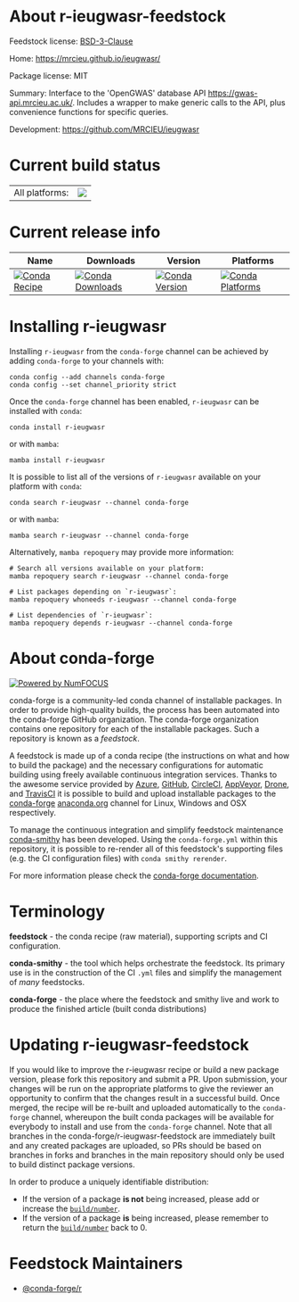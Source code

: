 About r-ieugwasr-feedstock
==========================

Feedstock license: [BSD-3-Clause](https://github.com/conda-forge/r-ieugwasr-feedstock/blob/main/LICENSE.txt)

Home: https://mrcieu.github.io/ieugwasr/

Package license: MIT

Summary: Interface to the 'OpenGWAS' database API <https://gwas-api.mrcieu.ac.uk/>. Includes a wrapper to make generic calls to the API, plus convenience functions for specific queries.

Development: https://github.com/MRCIEU/ieugwasr

Current build status
====================


<table><tr><td>All platforms:</td>
    <td>
      <a href="https://dev.azure.com/conda-forge/feedstock-builds/_build/latest?definitionId=22878&branchName=main">
        <img src="https://dev.azure.com/conda-forge/feedstock-builds/_apis/build/status/r-ieugwasr-feedstock?branchName=main">
      </a>
    </td>
  </tr>
</table>

Current release info
====================

| Name | Downloads | Version | Platforms |
| --- | --- | --- | --- |
| [![Conda Recipe](https://img.shields.io/badge/recipe-r--ieugwasr-green.svg)](https://anaconda.org/conda-forge/r-ieugwasr) | [![Conda Downloads](https://img.shields.io/conda/dn/conda-forge/r-ieugwasr.svg)](https://anaconda.org/conda-forge/r-ieugwasr) | [![Conda Version](https://img.shields.io/conda/vn/conda-forge/r-ieugwasr.svg)](https://anaconda.org/conda-forge/r-ieugwasr) | [![Conda Platforms](https://img.shields.io/conda/pn/conda-forge/r-ieugwasr.svg)](https://anaconda.org/conda-forge/r-ieugwasr) |

Installing r-ieugwasr
=====================

Installing `r-ieugwasr` from the `conda-forge` channel can be achieved by adding `conda-forge` to your channels with:

```
conda config --add channels conda-forge
conda config --set channel_priority strict
```

Once the `conda-forge` channel has been enabled, `r-ieugwasr` can be installed with `conda`:

```
conda install r-ieugwasr
```

or with `mamba`:

```
mamba install r-ieugwasr
```

It is possible to list all of the versions of `r-ieugwasr` available on your platform with `conda`:

```
conda search r-ieugwasr --channel conda-forge
```

or with `mamba`:

```
mamba search r-ieugwasr --channel conda-forge
```

Alternatively, `mamba repoquery` may provide more information:

```
# Search all versions available on your platform:
mamba repoquery search r-ieugwasr --channel conda-forge

# List packages depending on `r-ieugwasr`:
mamba repoquery whoneeds r-ieugwasr --channel conda-forge

# List dependencies of `r-ieugwasr`:
mamba repoquery depends r-ieugwasr --channel conda-forge
```


About conda-forge
=================

[![Powered by
NumFOCUS](https://img.shields.io/badge/powered%20by-NumFOCUS-orange.svg?style=flat&colorA=E1523D&colorB=007D8A)](https://numfocus.org)

conda-forge is a community-led conda channel of installable packages.
In order to provide high-quality builds, the process has been automated into the
conda-forge GitHub organization. The conda-forge organization contains one repository
for each of the installable packages. Such a repository is known as a *feedstock*.

A feedstock is made up of a conda recipe (the instructions on what and how to build
the package) and the necessary configurations for automatic building using freely
available continuous integration services. Thanks to the awesome service provided by
[Azure](https://azure.microsoft.com/en-us/services/devops/), [GitHub](https://github.com/),
[CircleCI](https://circleci.com/), [AppVeyor](https://www.appveyor.com/),
[Drone](https://cloud.drone.io/welcome), and [TravisCI](https://travis-ci.com/)
it is possible to build and upload installable packages to the
[conda-forge](https://anaconda.org/conda-forge) [anaconda.org](https://anaconda.org/)
channel for Linux, Windows and OSX respectively.

To manage the continuous integration and simplify feedstock maintenance
[conda-smithy](https://github.com/conda-forge/conda-smithy) has been developed.
Using the ``conda-forge.yml`` within this repository, it is possible to re-render all of
this feedstock's supporting files (e.g. the CI configuration files) with ``conda smithy rerender``.

For more information please check the [conda-forge documentation](https://conda-forge.org/docs/).

Terminology
===========

**feedstock** - the conda recipe (raw material), supporting scripts and CI configuration.

**conda-smithy** - the tool which helps orchestrate the feedstock.
                   Its primary use is in the construction of the CI ``.yml`` files
                   and simplify the management of *many* feedstocks.

**conda-forge** - the place where the feedstock and smithy live and work to
                  produce the finished article (built conda distributions)


Updating r-ieugwasr-feedstock
=============================

If you would like to improve the r-ieugwasr recipe or build a new
package version, please fork this repository and submit a PR. Upon submission,
your changes will be run on the appropriate platforms to give the reviewer an
opportunity to confirm that the changes result in a successful build. Once
merged, the recipe will be re-built and uploaded automatically to the
`conda-forge` channel, whereupon the built conda packages will be available for
everybody to install and use from the `conda-forge` channel.
Note that all branches in the conda-forge/r-ieugwasr-feedstock are
immediately built and any created packages are uploaded, so PRs should be based
on branches in forks and branches in the main repository should only be used to
build distinct package versions.

In order to produce a uniquely identifiable distribution:
 * If the version of a package **is not** being increased, please add or increase
   the [``build/number``](https://docs.conda.io/projects/conda-build/en/latest/resources/define-metadata.html#build-number-and-string).
 * If the version of a package **is** being increased, please remember to return
   the [``build/number``](https://docs.conda.io/projects/conda-build/en/latest/resources/define-metadata.html#build-number-and-string)
   back to 0.

Feedstock Maintainers
=====================

* [@conda-forge/r](https://github.com/conda-forge/r/)


